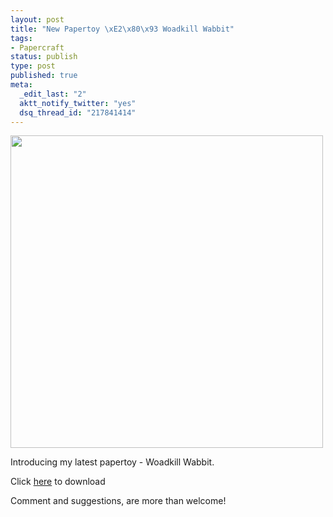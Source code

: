 ```yaml
--- 
layout: post
title: "New Papertoy \xE2\x80\x93 Woadkill Wabbit"
tags: 
- Papercraft
status: publish
type: post
published: true
meta: 
  _edit_last: "2"
  aktt_notify_twitter: "yes"
  dsq_thread_id: "217841414"
---
```

<p class="alignc"><a href="http://www.craig-russell.co.uk/papertoys/woadkill-wabbit/"><img class="aligncenter size-full wp-image-342" title="woadkill-wabbit" src="http://www.craig-russell.co.uk/wp-content/uploads/2010/01/woadkill-wabbit.jpg" alt="" width="500" height="500" /></a></p>
Introducing my latest papertoy - Woadkill Wabbit.

Click <a href="http://www.craig-russell.co.uk/papertoy/">here</a> to download

Comment and suggestions, are more than welcome!
